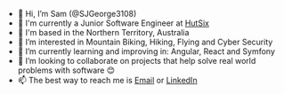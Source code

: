 - 👋 Hi, I’m Sam (@SJGeorge3108)
- 🏢 I'm currently a Junior Software Engineer at [HutSix](https://www.hutsix.com.au/team96df2265)
- 🦘 I'm based in the Northern Territory, Australia
- 👀 I’m interested in Mountain Biking, Hiking, Flying and Cyber Security
- 🌱 I’m currently learning and improving in: Angular, React and Symfony
- 💞️ I’m looking to collaborate on projects that help solve real world problems with software 😊
- 📫 The best way to reach me is [Email](mailto:sam@palakunnu.com) or [LinkedIn](https://www.linkedin.com/in/sjgeorge3108/)
